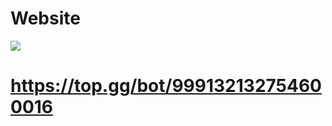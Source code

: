# Website

![](https://top.gg/api/widget/999132132754600016.svg)
# https://top.gg/bot/999132132754600016

